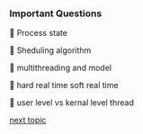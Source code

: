 ### Important Questions

🔰 Process state

🔰 Sheduling algorithm 

🔰 multithreading and model

🔰 hard real time soft real time

🔰 user level vs kernal level thread


[next topic](https://github.com/prashantjagtap2909/OS/tree/main/Topics/Operating%20System)
